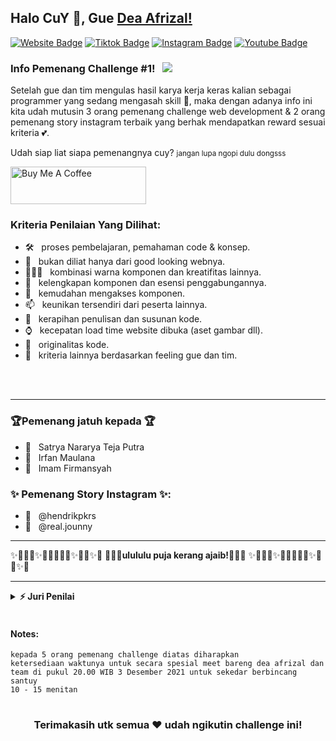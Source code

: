 ## Halo CuY 👋, Gue [Dea Afrizal!](https://github.com/deaaprizal/)

[![Website Badge](https://img.shields.io/badge/Webinar-join%20now!-red)](https://deaaprizal.github.io/deacourses/)
[![Tiktok Badge](https://img.shields.io/badge/Tiktok-dea.afrizal-lightgrey)](https://tiktok.com/@dea.afrizal)
[![Instagram Badge](https://img.shields.io/badge/-Instagram-e4405f?style=flat-square&logo=Instagram&logoColor=white)](https://instagram.com/dea.afrizal/)
[![Youtube Badge](https://img.shields.io/youtube/channel/subscribers/UCU7YluxOYon-yofPxfGHVog?style=social)](https://linkedin.com/in/iampavangandhi)

### Info Pemenang Challenge #1! &nbsp; ![](https://img.shields.io/badge/Winner-3%20Orang%20Terpilih-yellow)

Setelah gue dan tim mengulas hasil karya kerja keras kalian sebagai programmer yang sedang mengasah skill 💪, maka dengan adanya info ini kita udah mutusin 3 orang pemenang challenge web development & 2 orang pemenang story instagram terbaik yang berhak mendapatkan reward sesuai kriteria 💕.


Udah siap liat siapa pemenangnya cuy?
<small>jangan lupa ngopi dulu dongsss</small>

<img src="https://cdns.klimg.com/merdeka.com/i/w/news/2021/05/27/1311863/540x270/cek-fakta-hoaks-coffee-shop-ini-bagikan-hadiah-ribuan-jam-tangan-dan-hp.jpg" alt="Buy Me A Coffee" height="60px" width="217px" >

### Kriteria Penilaian Yang Dilihat:

- 🛠  &nbsp;  proses pembelajaran, pemahaman code & konsep.
- 🚀 &nbsp; bukan diliat hanya dari good looking webnya.
- 👨🏻‍💻 &nbsp; kombinasi warna komponen dan kreatifitas lainnya.
- 💬 &nbsp; kelengkapan komponen dan esensi penggabungannya.
- 👾 &nbsp; kemudahan mengakses komponen.
- 📫 &nbsp; keunikan tersendiri dari peserta lainnya.
- 📝 &nbsp; kerapihan penulisan dan susunan kode.
- ⌚ &nbsp; kecepatan load time website dibuka (aset gambar dll).
- 🧸 &nbsp; originalitas kode.
- 🍔 &nbsp; kriteria lainnya berdasarkan feeling gue dan tim.

<br/>
<br/>
<hr/>

### 🏆Pemenang jatuh kepada 🏆

- 🥇 &nbsp; Satrya Nararya Teja Putra
- 🥈 &nbsp; Irfan Maulana
- 🥉 &nbsp; Imam Firmansyah

### ✨ Pemenang Story Instagram ✨:

- 🥇 &nbsp; @hendrikpkrs
- 🥈 &nbsp; @real.jounny

<hr/>
✨🧨🎇🎈✨🎊🎁🎠🎡🎈✨🎊🎈✨🎊
🎉🎉🎉<b>ulululu puja kerang ajaib!</b>🎉🎉🎉
✨🧨🎇🎈✨🎊🎁🎠🎡🎈✨🎊🎈✨🎊

<hr/>


<details>	
  <summary><b>⚡ Juri Penilai</b></summary>
  <li>dea</li>
  <li>tedi</li>
  <li>rifki</li>
  <li>cahyo</li>
  <li>adi</li>
  <li>fikri</li>
</details>

<br/>

#### Notes:
<code>kepada 5 orang pemenang challenge diatas diharapkan ketersediaan waktunya untuk secara spesial meet bareng dea afrizal dan team di pukul 20.00 WIB 3 Desember 2021 untuk sekedar berbincang santuy 10 - 15 menitan</code>

#

<div align="center">

### Terimakasih utk semua ❤️ udah ngikutin challenge ini!

</div>
